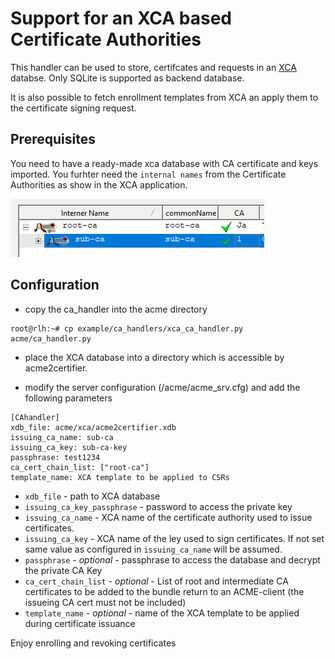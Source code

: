 # Support for an XCA based Certificate Authorities
This handler can be used to store, certifcates and requests in an [XCA](https://github.com/chris2511/xca/) databse. Only SQLite is supported as backend database.

It is also possible to fetch enrollment templates from XCA an apply them to the certificate signing request.

## Prerequisites

You need to have a ready-made xca database with CA certificate and keys imported. You furhter need the `internal names` from the Certificate Authorities as show in the XCA application.

![Drag Racing](xca-ca-list.png)


## Configuration
 - copy the ca_handler into the acme directory
```
root@rlh:~# cp example/ca_handlers/xca_ca_handler.py acme/ca_handler.py
```

- place the XCA database into a directory which is accessible by acme2certifier.

- modify the server configuration (/acme/acme_srv.cfg) and add the following parameters
```
[CAhandler]
xdb_file: acme/xca/acme2certifier.xdb
issuing_ca_name: sub-ca
issuing_ca_key: sub-ca-key
passphrase: test1234
ca_cert_chain_list: ["root-ca"]
template_name: XCA template to be applied to CSRs
```

- `xdb_file` - path to XCA database
- `issuing_ca_key_passphrase` - password to access the private key
- `issuing_ca_name` - XCA name of the certificate authority used to issue certificates.
- `issuing_ca_key` - XCA name of the ley used to sign certificates. If not set same value as configured in `issuing_ca_name` will be assumed.
- `passphrase` - *optional* - passphrase to access the database and decrypt the private CA Key
- `ca_cert_chain_list` - *optional* - List of root and intermediate CA certificates to be added to the bundle return to an ACME-client (the issueing CA cert must not be included)
- `template_name` - *optional* - name of the XCA template to be applied during certificate issuance


Enjoy enrolling and revoking certificates
